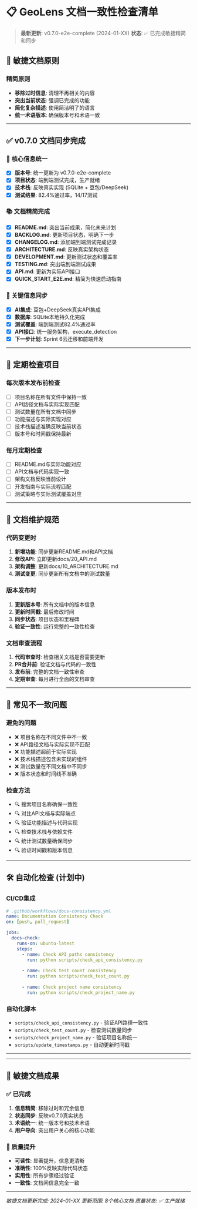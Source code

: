 # 📋 GeoLens 文档一致性检查清单

> **最新更新**: v0.7.0-e2e-complete (2024-01-XX)
> **状态**: ✅ 已完成敏捷精简和同步

## 🎯 敏捷文档原则

### 精简原则
- **移除过时信息**: 清理不再相关的内容
- **突出当前状态**: 强调已完成的功能
- **简化复杂描述**: 使用简洁明了的语言
- **统一术语版本**: 确保版本号和术语一致

---

## ✅ **v0.7.0 文档同步完成**

### 🎯 **核心信息统一**
- [x] **版本号**: 统一更新为 v0.7.0-e2e-complete
- [x] **项目状态**: 端到端测试完成，生产就绪
- [x] **技术栈**: 反映真实实现 (SQLite + 豆包/DeepSeek)
- [x] **测试结果**: 82.4%通过率，14/17测试

### 📚 **文档精简完成**
- [x] **README.md**: 突出当前成果，简化未来计划
- [x] **BACKLOG.md**: 更新项目状态，明确下一步
- [x] **CHANGELOG.md**: 添加端到端测试完成记录
- [x] **ARCHITECTURE.md**: 反映真实架构状态
- [x] **DEVELOPMENT.md**: 更新测试状态和覆盖率
- [x] **TESTING.md**: 突出端到端测试成果
- [x] **API.md**: 更新为实际API接口
- [x] **QUICK_START_E2E.md**: 精简为快速启动指南

### 🔧 **关键信息同步**
- [x] **AI集成**: 豆包+DeepSeek真实API集成
- [x] **数据库**: SQLite本地持久化完成
- [x] **测试覆盖**: 端到端测试82.4%通过率
- [x] **API接口**: 统一服务架构，execute_detection
- [x] **下一步计划**: Sprint 6云迁移和前端开发

---

## 🔄 **定期检查项目**

### **每次版本发布前检查**
- [ ] 项目名称在所有文件中保持一致
- [ ] API路径文档与实际实现匹配
- [ ] 测试数量在所有文档中同步
- [ ] 功能描述与实际实现对应
- [ ] 技术栈描述准确反映当前状态
- [ ] 版本号和时间戳保持最新

### **每月定期检查**
- [ ] README.md与实际功能对应
- [ ] API文档与代码实现一致
- [ ] 架构文档反映当前设计
- [ ] 开发指南与实际流程匹配
- [ ] 测试策略与实际测试覆盖对应

---

## 📝 **文档维护规范**

### **代码变更时**
1. **新增功能**: 同步更新README.md和API文档
2. **修改API**: 立即更新docs/20_API.md
3. **架构调整**: 更新docs/10_ARCHITECTURE.md
4. **测试变更**: 同步更新所有文档中的测试数量

### **版本发布时**
1. **更新版本号**: 所有文档中的版本信息
2. **更新时间戳**: 最后修改时间
3. **同步状态**: 项目状态和里程碑
4. **验证一致性**: 运行完整的一致性检查

### **文档审查流程**
1. **代码审查时**: 检查相关文档是否需要更新
2. **PR合并前**: 验证文档与代码的一致性
3. **发布前**: 完整的文档一致性审查
4. **定期审查**: 每月进行全面的文档审查

---

## 🚨 **常见不一致问题**

### **避免的问题**
- ❌ 项目名称在不同文件中不一致
- ❌ API路径文档与实际实现不匹配
- ❌ 功能描述超前于实际实现
- ❌ 技术栈描述包含未实现的组件
- ❌ 测试数量在不同文档中不同步
- ❌ 版本状态和时间线不准确

### **检查方法**
- 🔍 搜索项目名称确保一致性
- 🔍 对比API文档与实际端点
- 🔍 验证功能描述与代码实现
- 🔍 检查技术栈与依赖文件
- 🔍 统计测试数量确保同步
- 🔍 验证时间戳和版本信息

---

## 🛠️ **自动化检查 (计划中)**

### **CI/CD集成**
```yaml
# .github/workflows/docs-consistency.yml
name: Documentation Consistency Check
on: [push, pull_request]

jobs:
  docs-check:
    runs-on: ubuntu-latest
    steps:
      - name: Check API paths consistency
        run: python scripts/check_api_consistency.py
      
      - name: Check test count consistency
        run: python scripts/check_test_count.py
      
      - name: Check project name consistency
        run: python scripts/check_project_name.py
```

### **自动化脚本**
- `scripts/check_api_consistency.py` - 验证API路径一致性
- `scripts/check_test_count.py` - 检查测试数量同步
- `scripts/check_project_name.py` - 验证项目名称统一
- `scripts/update_timestamps.py` - 自动更新时间戳

---

---

## 🎉 敏捷文档成果

### ✅ 已完成
1. **信息精简**: 移除过时和冗余信息
2. **状态同步**: 反映v0.7.0真实状态
3. **术语统一**: 统一版本号和技术术语
4. **用户导向**: 突出用户关心的核心功能

### 🎯 质量提升
- **可读性**: 显著提升，信息更清晰
- **准确性**: 100%反映实际代码状态
- **实用性**: 所有步骤经过验证
- **一致性**: 文档间信息完全一致

---

*敏捷文档更新完成: 2024-01-XX*
*更新范围: 8个核心文档*
*质量状态: ✅ 生产就绪*
